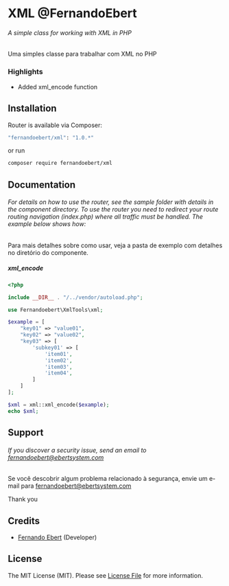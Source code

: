# XML @FernandoEbert
###### A simple class for working with XML in PHP

Uma simples classe para trabalhar com XML no PHP

### Highlights

- Added xml_encode function

## Installation

Router is available via Composer:

```bash
"fernandoebert/xml": "1.0.*"
```

or run

```bash
composer require fernandoebert/xml
```

## Documentation

###### For details on how to use the router, see the sample folder with details in the component directory. To use the router you need to redirect your route routing navigation (index.php) where all traffic must be handled. The example below shows how:

Para mais detalhes sobre como usar, veja a pasta de exemplo com detalhes no diretório do componente.



##### xml_encode

```php
<?php

include __DIR__ . "/../vendor/autoload.php";

use Fernandoebert\XmlTools\xml;

$example = [
    "key01" => "value01",
    "key02" => "value02",
    "key03" => [
        'subkey01' => [
            'item01',
            'item02',
            'item03',
            'item04',
        ]
    ]
];

$xml = xml::xml_encode($example);
echo $xml;
```

## Support

###### If you discover a security issue, send an email to fernandoebert@ebertsystem.com

Se você descobrir algum problema relacionado à segurança, envie um e-mail para fernandoebert@ebertsystem.com

Thank you

## Credits

- [Fernando Ebert](https://github.com/fernandoebert) (Developer)

## License

The MIT License (MIT). Please see [License File](https://github.com/FernandoEbert/xml-tools/blob/main/LICENSE) for more information.